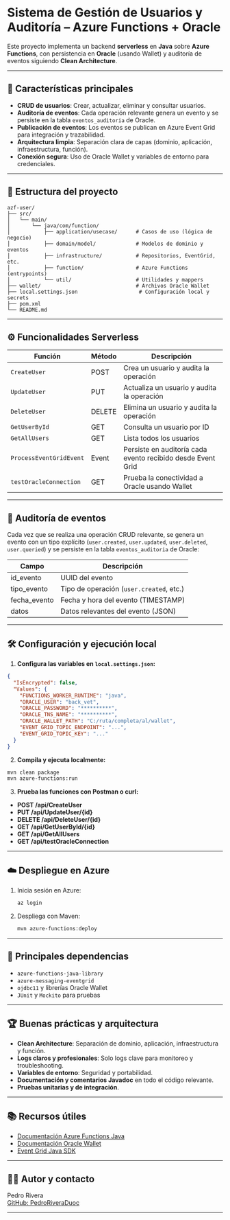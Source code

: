 # Sistema de Gestión de Usuarios y Auditoría – Azure Functions + Oracle

Este proyecto implementa un backend **serverless** en **Java** sobre **Azure Functions**, con persistencia en **Oracle** (usando Wallet) y auditoría de eventos siguiendo **Clean Architecture**.

---

## 🚀 Características principales

- **CRUD de usuarios**: Crear, actualizar, eliminar y consultar usuarios.
- **Auditoría de eventos**: Cada operación relevante genera un evento y se persiste en la tabla `eventos_auditoria` de Oracle.
- **Publicación de eventos**: Los eventos se publican en Azure Event Grid para integración y trazabilidad.
- **Arquitectura limpia**: Separación clara de capas (dominio, aplicación, infraestructura, función).
- **Conexión segura**: Uso de Oracle Wallet y variables de entorno para credenciales.

---

## 📁 Estructura del proyecto

```
azf-user/
├── src/
│   └── main/
│       └── java/com/function/
│           ├── application/usecase/      # Casos de uso (lógica de negocio)
│           ├── domain/model/             # Modelos de dominio y eventos
│           ├── infrastructure/           # Repositorios, EventGrid, etc.
│           ├── function/                 # Azure Functions (entrypoints)
│           └── util/                     # Utilidades y mappers
├── wallet/                               # Archivos Oracle Wallet
├── local.settings.json                    # Configuración local y secrets
├── pom.xml
└── README.md
```

---

## ⚙️ Funcionalidades Serverless

| Función                  | Método | Descripción                                                        |
|--------------------------|--------|--------------------------------------------------------------------|
| `CreateUser`             | POST   | Crea un usuario y audita la operación                              |
| `UpdateUser`             | PUT    | Actualiza un usuario y audita la operación                         |
| `DeleteUser`             | DELETE | Elimina un usuario y audita la operación                           |
| `GetUserById`            | GET    | Consulta un usuario por ID                                         |
| `GetAllUsers`            | GET    | Lista todos los usuarios                                           |
| `ProcessEventGridEvent`  | Event  | Persiste en auditoría cada evento recibido desde Event Grid        |
| `testOracleConnection`   | GET    | Prueba la conectividad a Oracle usando Wallet                      |

---

## 🧾 Auditoría de eventos

Cada vez que se realiza una operación CRUD relevante, se genera un evento con un tipo explícito (`user.created`, `user.updated`, `user.deleted`, `user.queried`) y se persiste en la tabla `eventos_auditoria` de Oracle:

| Campo         | Descripción                                 |
|---------------|---------------------------------------------|
| id_evento     | UUID del evento                             |
| tipo_evento   | Tipo de operación (`user.created`, etc.)    |
| fecha_evento  | Fecha y hora del evento (TIMESTAMP)         |
| datos         | Datos relevantes del evento (JSON)          |

---

## 🛠️ Configuración y ejecución local

1. **Configura las variables en `local.settings.json`:**

```json
{
  "IsEncrypted": false,
  "Values": {
    "FUNCTIONS_WORKER_RUNTIME": "java",
    "ORACLE_USER": "back_vet",
    "ORACLE_PASSWORD": "**********",
    "ORACLE_TNS_NAME": "**********",
    "ORACLE_WALLET_PATH": "C:/ruta/completa/al/wallet",
    "EVENT_GRID_TOPIC_ENDPOINT": "...",
    "EVENT_GRID_TOPIC_KEY": "..."
  }
}
```

2. **Compila y ejecuta localmente:**

```bash
mvn clean package
mvn azure-functions:run
```

3. **Prueba las funciones con Postman o curl:**

- **POST /api/CreateUser**
- **PUT /api/UpdateUser/{id}**
- **DELETE /api/DeleteUser/{id}**
- **GET /api/GetUserById/{id}**
- **GET /api/GetAllUsers**
- **GET /api/testOracleConnection**

---

## ☁️ Despliegue en Azure

1. Inicia sesión en Azure:
   ```bash
   az login
   ```
2. Despliega con Maven:
   ```bash
   mvn azure-functions:deploy
   ```

---

## 🧰 Principales dependencias

- `azure-functions-java-library`
- `azure-messaging-eventgrid`
- `ojdbc11` y librerías Oracle Wallet
- `JUnit` y `Mockito` para pruebas

---

## 🏆 Buenas prácticas y arquitectura

- **Clean Architecture**: Separación de dominio, aplicación, infraestructura y función.
- **Logs claros y profesionales**: Solo logs clave para monitoreo y troubleshooting.
- **Variables de entorno**: Seguridad y portabilidad.
- **Documentación y comentarios Javadoc** en todo el código relevante.
- **Pruebas unitarias y de integración**.

---

## 📚 Recursos útiles

- [Documentación Azure Functions Java](https://learn.microsoft.com/es-es/azure/azure-functions/functions-reference-java)
- [Documentación Oracle Wallet](https://docs.oracle.com/en/database/oracle/oracle-database/19/jjdev/using-oracle-wallets.html)
- [Event Grid Java SDK](https://learn.microsoft.com/en-us/java/api/overview/azure/messaging-eventgrid-readme?view=azure-java-stable)

---

## 👨‍💻 Autor y contacto

Pedro Rivera  
[GitHub: PedroRiveraDuoc](https://github.com/PedroRiveraDuoc/azf-user.git)

---